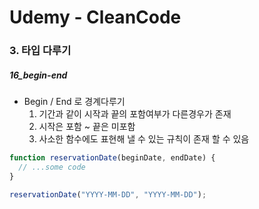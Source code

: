 # Udemy - CleanCode

### 3. 타입 다루기

##### 16_begin-end



* Begin / End 로 경계다루기
  1. 기간과 같이 시작과 끝의 포함여부가 다른경우가 존재
  1. 시작은 포함 ~ 끝은 미포함
  1. 사소한 함수에도 표현해 낼 수 있는 규칙이 존재 할 수 있음





```javascript
function reservationDate(beginDate, endDate) {
  // ...some code
}

reservationDate("YYYY-MM-DD", "YYYY-MM-DD");

```


